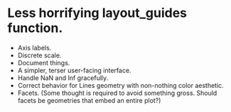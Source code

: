 
# Less horrifying layout_guides function.
* Axis labels.
* Discrete scale.
* Document things.
* A simpler, terser user-facing interface.
* Handle NaN and Inf gracefully.
* Correct behavior for Lines geometry with non-nothing color aesthetic.
* Facets. (Some thought is required to avoid something gross. Should facets be
  geometries that embed an entire plot?)


